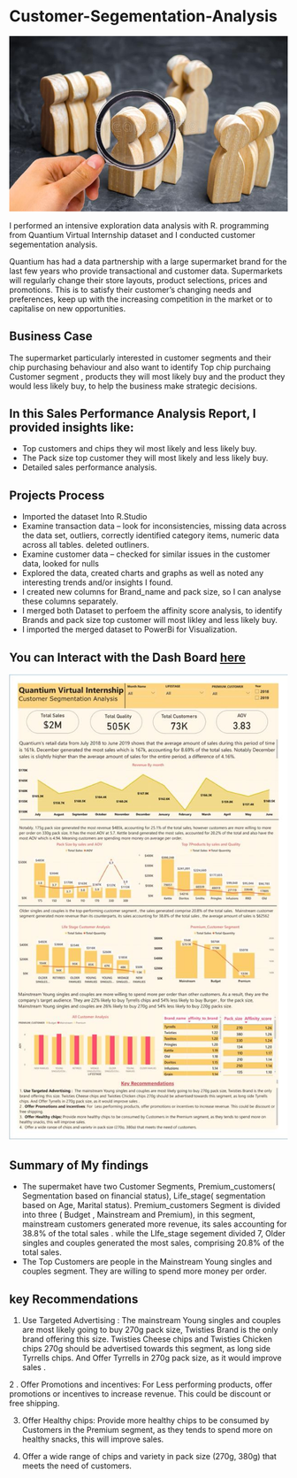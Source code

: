 # Customer-Segementation-Analysis

![](files/seg2.jpg)

I performed an intensive exploration data analysis with R. programming from Quantium Virtual Internship dataset and I conducted customer segementation analysis.

Quantium has had a data partnership with a large supermarket brand for the last few years who provide transactional and customer data. Supermarkets will regularly change their store layouts, product selections, prices and promotions. This is to satisfy their customer’s changing needs and preferences, keep up with the increasing competition in the market or to capitalise on new opportunities.

## Business Case
The supermarket  particularly interested in customer segments and their chip purchasing behaviour and also want to identify  Top chip purchaing Customer segment , products they will most likely buy and the product they would less likely buy, to help the business make strategic decisions. 

## In this Sales Performance Analysis Report, I provided insights like:
* Top customers and chips they wil most likely and less likely buy.
* The Pack size top customer they will most likely and less likely buy.
* Detailed sales performance analysis.

## Projects Process
* Imported the dataset Into R.Studio
* Examine transaction data – look for inconsistencies, missing data across the data set, outliers, correctly identified category items, numeric data across all tables.
deleted outliners.
* Examine customer data – checked for similar issues in the customer data, looked for nulls 
* Explored the data, created charts and graphs as well as noted any interesting trends and/or insights I found.
* I created new columns for Brand_name and pack size, so I can analyse these columns separately.
* I merged both Dataset to perfoem the affinity score analysis, to identify Brands and pack size top customer will most likley and less likely buy.
* I imported the merged dataset to PowerBi for Visualization.

 ## You can Interact with the Dash Board [here]([url](https://app.powerbi.com/view?r=eyJrIjoiZTE1YmJhMzEtZDNlYi00NmFhLWE3NjItZmM2MGJmMTM3NmZiIiwidCI6IjA1NmU1MmZmLTNmY2ItNGY2Yi04MjUxLTQ4MWVhMTIwZmQ0MSJ9))

![](Dashboard_Customer_seg.jpg)

## Summary of My findings
* The supermaket have two Customer Segments, Premium_customers( Segmentation based on financial status), Life_stage( segmentation based on Age, Marital status). Premium_customers Segment is divided into three ( Budget , Mainstream and Premium), in this segment, mainstream customers generated more revenue, its sales accounting for 38.8% of the total sales . while the LIfe_stage segement divided 7, Older singles and couples generated the most sales, comprising 20.8% of the total sales.
* The Top Customers are people in the Mainstream Young singles and couples segment. They are willing to spend more money per order.

## key Recommendations
1. Use Targeted Advertising :  The mainstream Young singles and couples are most likely going to buy 270g pack size, Twisties Brand is the only brand offering this size. Twisties Cheese chips and Twisties Chicken chips 270g should be advertised towards this segment, as long side Tyrrells chips. And Offer Tyrrells in 270g pack size, as it would improve sales .

2 . Offer Promotions and incentives: For  Less performing products, offer promotions or incentives to increase revenue. This could be discount or free shipping.

3.  Offer Healthy chips: Provide more healthy chips to be consumed by Customers in the Premium segment, as they tends to spend more on healthy snacks, this will improve sales.

4.  Offer a wide range of chips and variety in pack size (270g, 380g) that meets the need of customers.
